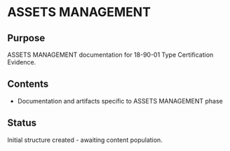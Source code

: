 # ASSETS MANAGEMENT

## Purpose
ASSETS MANAGEMENT documentation for 18-90-01 Type Certification Evidence.

## Contents
- Documentation and artifacts specific to ASSETS MANAGEMENT phase

## Status
Initial structure created - awaiting content population.
